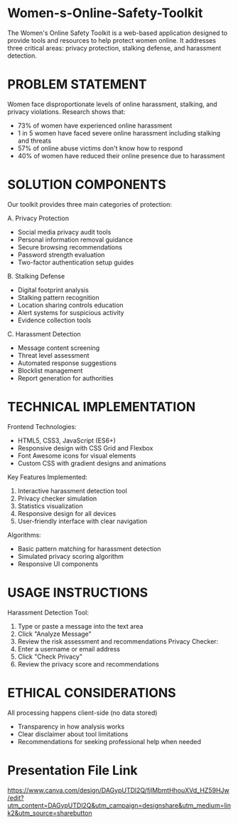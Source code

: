 # Women-s-Online-Safety-Toolkit
The Women's Online Safety Toolkit is a web-based application designed to provide tools and resources to help protect women online. It addresses three critical areas: privacy protection, stalking defense, and harassment detection.

# PROBLEM STATEMENT
Women face disproportionate levels of online harassment, stalking, and privacy violations. Research shows that:
- 73% of women have experienced online harassment
- 1 in 5 women have faced severe online harassment including stalking and threats
- 57% of online abuse victims don't know how to respond
- 40% of women have reduced their online presence due to harassment
# SOLUTION COMPONENTS
Our toolkit provides three main categories of protection:

A. Privacy Protection
- Social media privacy audit tools
- Personal information removal guidance
- Secure browsing recommendations
- Password strength evaluation
- Two-factor authentication setup guides

B. Stalking Defense
- Digital footprint analysis
- Stalking pattern recognition
- Location sharing controls education
- Alert systems for suspicious activity
- Evidence collection tools

C. Harassment Detection
- Message content screening
- Threat level assessment
- Automated response suggestions
- Blocklist management
- Report generation for authorities
# TECHNICAL IMPLEMENTATION
Frontend Technologies:
- HTML5, CSS3, JavaScript (ES6+)
- Responsive design with CSS Grid and Flexbox
- Font Awesome icons for visual elements
- Custom CSS with gradient designs and animations

Key Features Implemented:
1. Interactive harassment detection tool
2. Privacy checker simulation
3. Statistics visualization
4. Responsive design for all devices
5. User-friendly interface with clear navigation

Algorithms:
- Basic pattern matching for harassment detection
- Simulated privacy scoring algorithm
- Responsive UI components
# USAGE INSTRUCTIONS
Harassment Detection Tool:
1. Type or paste a message into the text area
2. Click "Analyze Message"
3. Review the risk assessment and recommendations
Privacy Checker:
1. Enter a username or email address
2. Click "Check Privacy"
3. Review the privacy score and recommendations

# ETHICAL CONSIDERATIONS
 All processing happens client-side (no data stored)
- Transparency in how analysis works
- Clear disclaimer about tool limitations
- Recommendations for seeking professional help when needed
# Presentation File Link
https://www.canva.com/design/DAGypUTDl2Q/fjlMbmtHhouXVd_HZ59HJw/edit?utm_content=DAGypUTDl2Q&utm_campaign=designshare&utm_medium=link2&utm_source=sharebutton
